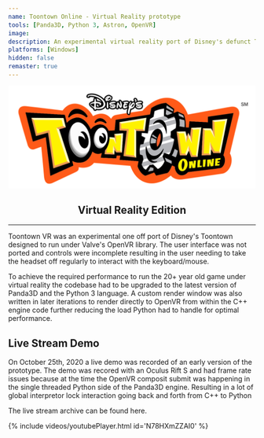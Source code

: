 ```yaml
---
name: Toontown Online - Virtual Reality prototype
tools: [Panda3D, Python 3, Astron, OpenVR]
image:
description: An experimental virtual reality port of Disney's defunct Toontown Online. The project features a custom fork of the Panda3D game engine and a fully upgraded Python 3 version of the original Python 2.2 game.
platforms: [Windows]
hidden: false
remaster: true
---
```


<div align="center">
    <img src="/images/games/toontown/toontown-logo.png">
    <h2>Virtual Reality Edition</h2>
</div>
<hr/>

Toontown VR was an experimental one off port of Disney's Toontown designed to run under Valve's OpenVR library. The user interface was not ported and controls were incomplete resulting in the user needing to take the headset off regularly to interact with the keyboard/mouse.

To achieve the required performance to run the 20+ year old game under virtual reality the codebase had to be upgraded to the latest version of Panda3D and the Python 3 language. A custom render window was also written in later iterations to render directly to OpenVR from within the C++ engine code further reducing the load Python had to handle for optimal performance.

## Live Stream Demo

On October 25th, 2020 a live demo was recorded of an early version of the prototype. The demo was recored with an Oculus Rift S and had frame rate issues because at the time the OpenVR composit submit was happening in the single threaded Python side of the Panda3D engine. Resulting in a lot of global interpretor lock interaction going back and forth from C++ to Python

The live stream archive can be found here.

{% include videos/youtubePlayer.html id='N78HXmZZAI0' %}